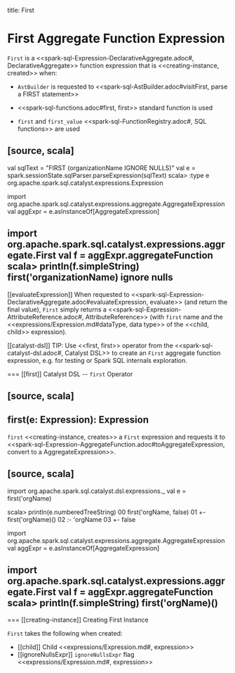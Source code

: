 title: First

# First Aggregate Function Expression

`First` is a <<spark-sql-Expression-DeclarativeAggregate.adoc#, DeclarativeAggregate>> function expression that is <<creating-instance, created>> when:

* `AstBuilder` is requested to <<spark-sql-AstBuilder.adoc#visitFirst, parse a FIRST statement>>

* <<spark-sql-functions.adoc#first, first>> standard function is used

* `first` and `first_value` <<spark-sql-FunctionRegistry.adoc#, SQL functions>> are used

[source, scala]
----
val sqlText = "FIRST (organizationName IGNORE NULLS)"
val e = spark.sessionState.sqlParser.parseExpression(sqlText)
scala> :type e
org.apache.spark.sql.catalyst.expressions.Expression

import org.apache.spark.sql.catalyst.expressions.aggregate.AggregateExpression
val aggExpr = e.asInstanceOf[AggregateExpression]

import org.apache.spark.sql.catalyst.expressions.aggregate.First
val f = aggExpr.aggregateFunction
scala> println(f.simpleString)
first('organizationName) ignore nulls
----

[[evaluateExpression]]
When requested to <<spark-sql-Expression-DeclarativeAggregate.adoc#evaluateExpression, evaluate>> (and return the final value), `First` simply returns a <<spark-sql-Expression-AttributeReference.adoc#, AttributeReference>> (with `first` name and the <<expressions/Expression.md#dataType, data type>> of the <<child, child>> expression).

[[catalyst-dsl]]
TIP: Use <<first, first>> operator from the <<spark-sql-catalyst-dsl.adoc#, Catalyst DSL>> to create an `First` aggregate function expression, e.g. for testing or Spark SQL internals exploration.

=== [[first]] Catalyst DSL -- `first` Operator

[source, scala]
----
first(e: Expression): Expression
----

`first` <<creating-instance, creates>> a `First` expression and requests it to <<spark-sql-Expression-AggregateFunction.adoc#toAggregateExpression, convert to a AggregateExpression>>.

[source, scala]
----
import org.apache.spark.sql.catalyst.dsl.expressions._
val e = first('orgName)

scala> println(e.numberedTreeString)
00 first('orgName, false)
01 +- first('orgName)()
02    :- 'orgName
03    +- false

import org.apache.spark.sql.catalyst.expressions.aggregate.AggregateExpression
val aggExpr = e.asInstanceOf[AggregateExpression]

import org.apache.spark.sql.catalyst.expressions.aggregate.First
val f = aggExpr.aggregateFunction
scala> println(f.simpleString)
first('orgName)()
----

=== [[creating-instance]] Creating First Instance

`First` takes the following when created:

* [[child]] Child <<expressions/Expression.md#, expression>>
* [[ignoreNullsExpr]] `ignoreNullsExpr` flag <<expressions/Expression.md#, expression>>
